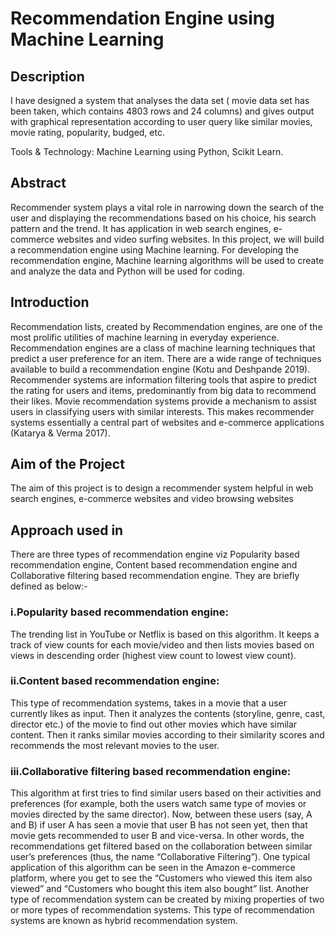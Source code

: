# Recommendation Engine using Machine Learning

## Description
I have designed a system that analyses the data set ( movie data set has been taken, which contains 4803 rows and 24
columns) and gives output with graphical representation according to user query like similar movies, movie rating,
popularity, budged, etc.

Tools & Technology: Machine Learning using Python, Scikit Learn.

## Abstract
Recommender system plays a vital role in narrowing down the search of the user and displaying the recommendations based on his choice, his search pattern and the trend. It has application in web search engines, e-commerce websites and video surfing websites. In this project, we will build a recommendation engine using Machine learning. For developing the recommendation engine, Machine learning algorithms will be used to create and analyze the data and Python will be used for coding.

## Introduction
Recommendation lists, created by Recommendation engines, are one of the most prolific utilities of machine learning in everyday experience. Recommendation engines are a class of machine learning techniques that predict a user preference for an item. There are a wide range of techniques available to build a recommendation engine (Kotu and Deshpande 2019).
Recommender systems are information filtering tools that aspire to predict the rating for users and items, predominantly from big data to recommend their likes. Movie recommendation systems provide a mechanism to assist users in classifying users with similar interests. This makes recommender systems essentially a central part of websites and e-commerce applications (Katarya & Verma 2017).

## Aim of the Project
The aim of this project is to design a recommender system helpful in web search engines, e-commerce websites and video browsing websites

## Approach used in
There are three types of recommendation engine viz Popularity based recommendation engine, Content based recommendation engine and Collaborative filtering based recommendation engine. They are briefly defined as below:-

### i.Popularity based recommendation engine:
The trending list in YouTube or Netflix is based on this algorithm. It keeps a track of view counts for each movie/video and then lists movies based on views in descending order (highest view count to lowest view count).

### ii.Content based recommendation engine:
This type of recommendation systems, takes in a movie that a user currently likes as input. Then it analyzes the contents (storyline, genre, cast, director etc.) of the movie to find out other movies which have similar content. Then it ranks similar movies according to their similarity scores and recommends the most relevant movies to the user.

### iii.Collaborative filtering based recommendation engine:
This algorithm at first tries to find similar users based on their activities and preferences (for example, both the users watch same type of movies or movies directed by the same director). Now, between these users (say, A and B) if user A has seen a movie that user B has not seen yet, then that movie gets recommended to user B and vice-versa. In other words, the recommendations get filtered based on the collaboration between similar user’s preferences (thus, the name “Collaborative Filtering”). One typical application of this algorithm can be seen in the Amazon e-commerce platform, where you get to see the “Customers who viewed this item also viewed” and “Customers who bought this item also bought” list.
Another type of recommendation system can be created by mixing properties of two or more types of recommendation systems. This type of recommendation systems are known as hybrid recommendation system.


